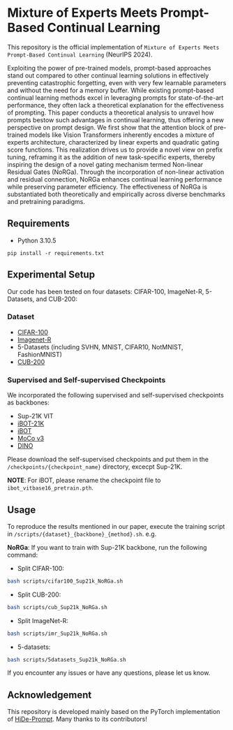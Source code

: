 # Mixture of Experts Meets Prompt-Based Continual Learning

This repository is the official implementation of `Mixture of Experts Meets Prompt-Based Continual Learning` (NeurIPS 2024).

Exploiting the power of pre-trained models, prompt-based approaches stand out compared to other continual learning solutions in effectively preventing catastrophic forgetting, even with very few learnable parameters and without the need for a memory buffer. While existing prompt-based continual learning methods excel in leveraging prompts for state-of-the-art performance, they often lack a theoretical explanation for the effectiveness of prompting. This paper conducts a theoretical analysis to unravel how prompts bestow such advantages in continual learning, thus offering a new perspective on prompt design. We first show that the attention block of pre-trained models like Vision Transformers inherently encodes a mixture of experts architecture, characterized by linear experts and quadratic gating score functions. This realization drives us to provide a novel view on prefix tuning, reframing it as the addition of new task-specific experts, thereby inspiring the design of a novel gating mechanism termed Non-linear Residual Gates (NoRGa). Through the incorporation of non-linear activation and residual connection, NoRGa enhances continual learning performance while preserving parameter efficiency. The effectiveness of NoRGa is substantiated both theoretically and empirically across diverse benchmarks and pretraining paradigms.

## Requirements

- Python 3.10.5

```setup
pip install -r requirements.txt
```

## Experimental Setup

Our code has been tested on four datasets: CIFAR-100, ImageNet-R, 5-Datasets, and CUB-200:

### Dataset

- [CIFAR-100](https://www.cs.toronto.edu/~kriz/cifar-100-python.tar.gz)
- [Imagenet-R](https://people.eecs.berkeley.edu/~hendrycks/imagenet-r.tar)
- 5-Datasets (including SVHN, MNIST, CIFAR10, NotMNIST, FashionMNIST)
- [CUB-200](https://data.caltech.edu/records/65de6-vp158/files/CUB_200_2011.tgz)

### Supervised and Self-supervised Checkpoints

We incorporated the following supervised and self-supervised checkpoints as backbones:
- Sup-21K VIT
- [iBOT-21K](https://lf3-nlp-opensource.bytetos.com/obj/nlp-opensource/archive/2022/ibot/vitb_16_pt22k/checkpoint.pth)
- [iBOT](https://lf3-nlp-opensource.bytetos.com/obj/nlp-opensource/archive/2022/ibot/vitb_16/checkpoint_teacher.pth)
- [MoCo v3](https://drive.google.com/file/d/1bshDu4jEKztZZvwpTVXSAuCsDoXwCkfy/view?usp=share_link)
- [DINO](https://dl.fbaipublicfiles.com/dino/dino_vitbase16_pretrain/dino_vitbase16_pretrain.pth)  
  
Please download the self-supervised checkpoints and put them in the `/checkpoints/{checkpoint_name}` directory, excecpt Sup-21K. 

**NOTE**: For iBOT, please rename the checkpoint file to `ibot_vitbase16_pretrain.pth`.


## Usage

To reproduce the results mentioned in our paper, execute the training script in `/scripts/{dataset}_{backbone}_{method}.sh`. e.g.

**NoRGa**: If you want to train with Sup-21K backbone, run the following command:

- Split CIFAR-100:
```bash
bash scripts/cifar100_Sup21k_NoRGa.sh
```

- Split CUB-200:
```bash
bash scripts/cub_Sup21k_NoRGa.sh
```

- Split ImageNet-R:
```bash
bash scripts/imr_Sup21k_NoRGa.sh
```

- 5-datasets:
```bash
bash scripts/5datasets_Sup21k_NoRGa.sh
```

If you encounter any issues or have any questions, please let us know. 

## Acknowledgement
This repository is developed mainly based on the PyTorch implementation of [HiDe-Prompt](https://github.com/thu-ml/HiDe-Prompt). Many thanks to its contributors!